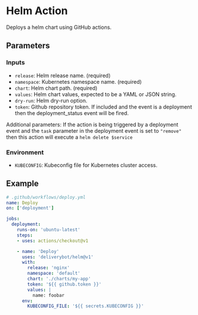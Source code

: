 # Helm Action

Deploys a helm chart using GitHub actions.

## Parameters

### Inputs

- `release`: Helm release name. (required)
- `namespace`: Kubernetes namespace name. (required)
- `chart`: Helm chart path. (required)
- `values`: Helm chart values, expected to be a YAML or JSON string.
- `dry-run`: Helm dry-run option.
- `token`: Github repository token. If included and the event is a deployment
  then the deployment_status event will be fired.

Additional parameters: If the action is being triggered by a deployment event
and the `task` parameter in the deployment event is set to `"remove"` then this
action will execute a `helm delete $service`

### Environment

- `KUBECONFIG`: Kubeconfig file for Kubernetes cluster access.

## Example

```yaml
# .github/workflows/deploy.yml
name: Deploy
on: ['deployment']

jobs:
  deployment:
    runs-on: 'ubuntu-latest'
    steps:
    - uses: actions/checkout@v1

    - name: 'Deploy'
      uses: 'deliverybot/helm@v1'
      with:
        release: 'nginx'
        namespace: 'default'
        chart: './charts/my-app'
        token: '${{ github.token }}'
        values: |
          name: foobar
      env:
        KUBECONFIG_FILE: '${{ secrets.KUBECONFIG }}'
```
